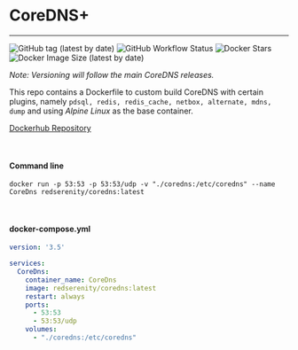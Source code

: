 # CoreDNS+

---

![GitHub tag (latest by date)](https://img.shields.io/github/v/tag/RedSerenity/coredns-docker?label=Version&style=for-the-badge)
![GitHub Workflow Status](https://img.shields.io/github/workflow/status/RedSerenity/coredns-docker/DockerBuildPush?label=Docker%20Build&style=for-the-badge)
![Docker Stars](https://img.shields.io/docker/stars/redserenity/coredns?style=for-the-badge)
![Docker Image Size (latest by date)](https://img.shields.io/docker/image-size/redserenity/coredns?sort=date&style=for-the-badge)

_Note: Versioning will follow the main CoreDNS releases._

This repo contains a Dockerfile to custom build CoreDNS with certain plugins, namely `pdsql, redis, redis_cache, netbox, alternate, mdns, dump` and using _Alpine Linux_ as the base container.

[Dockerhub Repository](https://hub.docker.com/r/redserenity/coredns)

<br/>

#### Command line

```shell
docker run -p 53:53 -p 53:53/udp -v "./coredns:/etc/coredns" --name CoreDns redserenity/coredns:latest
```
<br/>

#### docker-compose.yml
```yaml
version: '3.5'

services:
  CoreDns:
    container_name: CoreDns
    image: redserenity/coredns:latest
    restart: always
    ports:
      - 53:53
      - 53:53/udp
    volumes:
      - "./coredns:/etc/coredns"
```